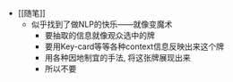 - [[随笔]]
	- 似乎找到了做NLP的快乐——就像变魔术
		- 要抽取的信息就像观众选中的牌
		- 要用Key-card等等各种context信息反映出来这个牌
		- 用各种因地制宜的手法, 将这张牌展现出来
		- 所以不要